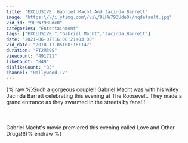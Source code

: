 ```yaml
---
title: "EXCLUSIVE: Gabriel Macht And Jacinda Barrett"
image: "https:\/\/i.ytimg.com\/vi\/9LHW793Ude0\/hqdefault.jpg"
vid_id: "9LHW793Ude0"
categories: "Entertainment"
tags: ["EXCLUSIVE:","Gabriel Macht","Jacinda Barrett"]
date: "2021-06-07T16:00:21+03:00"
vid_date: "2010-11-05T08:16:14Z"
duration: "PT2M39S"
viewcount: "491721"
likeCount: "849"
dislikeCount: "35"
channel: "Hollywood.TV"
---
```

{% raw %}Such a gorgeous couple!! Gabriel Macht was with his wifey Jacinda Barrett celebrating this evening at The Roosevelt.  They made a grand entrance as they swarmed in the streets by fans!!! <br /><br /><br /><br />Gabriel Macht's movie premiered this evening called Love and Other Drugs!!!{% endraw %}
